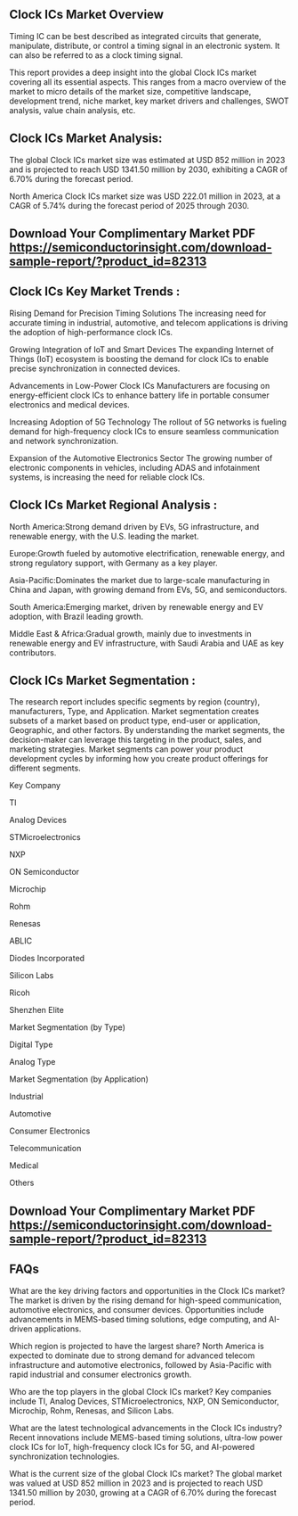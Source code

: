 ## Clock ICs Market Overview
Timing IC can be best described as integrated circuits that generate, manipulate, distribute, or control a timing signal in an electronic system. It can also be referred to as a clock timing signal.

This report provides a deep insight into the global Clock ICs market covering all its essential aspects. This ranges from a macro overview of the market to micro details of the market size, competitive landscape, development trend, niche market, key market drivers and challenges, SWOT analysis, value chain analysis, etc.

## Clock ICs Market Analysis:
The global Clock ICs market size was estimated at USD 852 million in 2023 and is projected to reach USD 1341.50 million by 2030, exhibiting a CAGR of 6.70% during the forecast period.

North America Clock ICs market size was USD 222.01 million in 2023, at a CAGR of 5.74% during the forecast period of 2025 through 2030.


## Download Your Complimentary Market PDF https://semiconductorinsight.com/download-sample-report/?product_id=82313

## Clock ICs Key Market Trends  :
Rising Demand for Precision Timing Solutions
The increasing need for accurate timing in industrial, automotive, and telecom applications is driving the adoption of high-performance clock ICs.

Growing Integration of IoT and Smart Devices
The expanding Internet of Things (IoT) ecosystem is boosting the demand for clock ICs to enable precise synchronization in connected devices.

Advancements in Low-Power Clock ICs
Manufacturers are focusing on energy-efficient clock ICs to enhance battery life in portable consumer electronics and medical devices.

Increasing Adoption of 5G Technology
The rollout of 5G networks is fueling demand for high-frequency clock ICs to ensure seamless communication and network synchronization.

Expansion of the Automotive Electronics Sector
The growing number of electronic components in vehicles, including ADAS and infotainment systems, is increasing the need for reliable clock ICs.

## Clock ICs Market Regional Analysis :
North America:Strong demand driven by EVs, 5G infrastructure, and renewable energy, with the U.S. leading the market.

Europe:Growth fueled by automotive electrification, renewable energy, and strong regulatory support, with Germany as a key player.

Asia-Pacific:Dominates the market due to large-scale manufacturing in China and Japan, with growing demand from EVs, 5G, and semiconductors.

South America:Emerging market, driven by renewable energy and EV adoption, with Brazil leading growth.

Middle East & Africa:Gradual growth, mainly due to investments in renewable energy and EV infrastructure, with Saudi Arabia and UAE as key contributors.

## Clock ICs Market Segmentation :
The research report includes specific segments by region (country), manufacturers, Type, and Application. Market segmentation creates subsets of a market based on product type, end-user or application, Geographic, and other factors. By understanding the market segments, the decision-maker can leverage this targeting in the product, sales, and marketing strategies. Market segments can power your product development cycles by informing how you create product offerings for different segments.

Key Company

TI

Analog Devices

STMicroelectronics

NXP

ON Semiconductor

Microchip

Rohm

Renesas

ABLIC

Diodes Incorporated

Silicon Labs

Ricoh

Shenzhen Elite

Market Segmentation (by Type)

Digital Type

Analog Type

Market Segmentation (by Application)

Industrial

Automotive

Consumer Electronics

Telecommunication

Medical

Others




## Download Your Complimentary Market PDF https://semiconductorinsight.com/download-sample-report/?product_id=82313


## FAQs
What are the key driving factors and opportunities in the Clock ICs market?
The market is driven by the rising demand for high-speed communication, automotive electronics, and consumer devices. Opportunities include advancements in MEMS-based timing solutions, edge computing, and AI-driven applications.


Which region is projected to have the largest share?
North America is expected to dominate due to strong demand for advanced telecom infrastructure and automotive electronics, followed by Asia-Pacific with rapid industrial and consumer electronics growth.


Who are the top players in the global Clock ICs market?
Key companies include TI, Analog Devices, STMicroelectronics, NXP, ON Semiconductor, Microchip, Rohm, Renesas, and Silicon Labs.


What are the latest technological advancements in the Clock ICs industry?
Recent innovations include MEMS-based timing solutions, ultra-low power clock ICs for IoT, high-frequency clock ICs for 5G, and AI-powered synchronization technologies.


What is the current size of the global Clock ICs market?
The global market was valued at USD 852 million in 2023 and is projected to reach USD 1341.50 million by 2030, growing at a CAGR of 6.70% during the forecast period.

